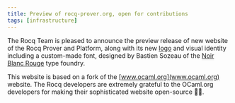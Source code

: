 ```yaml
---
title: Preview of rocq-prover.org, open for contributions
tags: [infrastructure]
---
```


The Rocq Team is pleased to announce the preview release of new website of the Rocq Prover and Platform, 
along with its new [logo](/logo) and visual identity including a custom-made font, designed by Bastien Sozeau 
of the [Noir Blanc Rouge](https://noirblancrouge.com/) type foundry.


This website is based on a fork of the [www.ocaml.org](www.ocaml.org) website.
The Rocq developers are extremely grateful to the OCaml.org developers for making their sophisticated website open-source 🙏🏼.